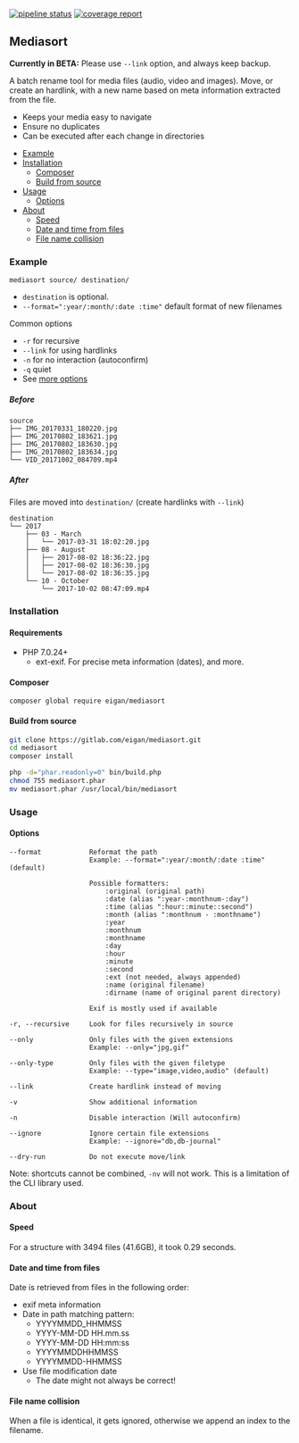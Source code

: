 [![pipeline status](https://gitlab.com/eigan/mediasort/badges/master/pipeline.svg)](https://gitlab.com/eigan/mediasort/commits/master)
[![coverage report](https://gitlab.com/eigan/mediasort/badges/master/coverage.svg)](https://gitlab.com/eigan/mediasort/commits/master)

## Mediasort

**Currently in BETA:** Please use `--link` option, and always keep backup.

A batch rename tool for media files (audio, video and images). Move, or create an hardlink, with
a new name based on meta information extracted from the file. 

- Keeps your media easy to navigate
- Ensure no duplicates
- Can be executed after each change in directories 

 * [Example](#example)
 * [Installation](#installation)
    * [Composer](#composer)
    * [Build from source](#build-from-source)
 * [Usage](#usage)
    * [Options](#options)
 * [About](#about)
    * [Speed](#speed)
    * [Date and time from files](#date-and-time-from-files)
    * [File name collision](#file-name-collision)

### Example

```
mediasort source/ destination/
```
- `destination` is optional.
- `--format=":year/:month/:date :time"` default format of new filenames

Common options
- `-r` for recursive
- `--link` for using hardlinks
- `-n` for no interaction (autoconfirm)
- `-q` quiet
- See [more options](#options)

##### Before

```
source
├── IMG_20170331_180220.jpg
├── IMG_20170802_183621.jpg
├── IMG_20170802_183630.jpg
├── IMG_20170802_183634.jpg
└── VID_20171002_084709.mp4
```


##### After

Files are moved into `destination/` (create hardlinks with `--link`)

```
destination
└── 2017
    ├── 03 - March
    │   └── 2017-03-31 18:02:20.jpg
    ├── 08 - August
    │   ├── 2017-08-02 18:36:22.jpg
    │   ├── 2017-08-02 18:36:30.jpg
    │   └── 2017-08-02 18:36:35.jpg
    └── 10 - October
        └── 2017-10-02 08:47:09.mp4
```


### Installation

#### Requirements
- PHP 7.0.24+
  - ext-exif. For precise meta information (dates), and more.


#### Composer
```
composer global require eigan/mediasort
```

#### Build from source
```sh
git clone https://gitlab.com/eigan/mediasort.git
cd mediasort
composer install

php -d="phar.readonly=0" bin/build.php
chmod 755 mediasort.phar
mv mediasort.phar /usr/local/bin/mediasort
```


### Usage
#### Options
```
--format            Reformat the path
                    Example: --format=":year/:month/:date :time" (default)
             
                    Possible formatters:
                        :original (original path)
                        :date (alias ":year-:monthnum-:day")
                        :time (alias ":hour::minute::second")
                        :month (alias ":monthnum - :monthname")
                        :year
                        :monthnum
                        :monthname
                        :day
                        :hour
                        :minute
                        :second
                        :ext (not needed, always appended)
                        :name (original filename)
                        :dirname (name of original parent directory)
                     
                    Exif is mostly used if available

-r, --recursive     Look for files recursively in source

--only              Only files with the given extensions
                    Example: --only="jpg,gif"
                    
--only-type         Only files with the given filetype
                    Example: --type="image,video,audio" (default)
                    
--link              Create hardlink instead of moving

-v                  Show additional information

-n                  Disable interaction (Will autoconfirm)

--ignore            Ignore certain file extensions
                    Example: --ignore="db,db-journal"
                    
--dry-run           Do not execute move/link
```
Note: shortcuts cannot be combined, `-nv` will not work. This is a limitation of the CLI library used.

### About
#### Speed
For a structure with 3494 files (41.6GB), it took 0.29 seconds.

#### Date and time from files
Date is retrieved from files in the following order:
- exif meta information
- Date in path matching pattern:
  - YYYYMMDD_HHMMSS
  - YYYY-MM-DD HH.mm.ss
  - YYYY-MM-DD HH:mm:ss
  - YYYYMMDDHHMMSS
  - YYYYMMDD-HHMMSS
- Use file modification date
  - The date might not always be correct!

#### File name collision
When a file is identical, it gets ignored, otherwise we append an index to the filename.
